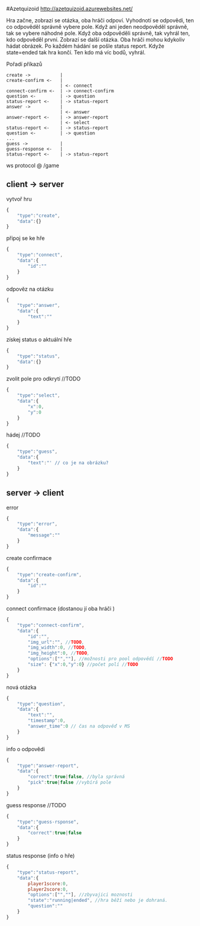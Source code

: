 #Azetquizoid
http://azetquizoid.azurewebsites.net/

Hra začne, zobrazí se otázka, oba hráči odpoví. Vyhodnotí se odpovědi, ten co odpověděl správně vybere pole. Když ani jeden neodpověděl správně, tak se vybere náhodné pole. Když oba odpověděli správně, tak vyhrál ten, kdo odpověděl první. Zobrazí se další otázka. Oba hráči mohou kdykoliv hádat obrázek. Po každém hádání se pošle status report. Kdyže state=ended tak hra končí. Ten kdo má víc bodů, vyhrál.

Pořadí příkazů

```
create ->			|
create-confirm <-	|
					| <- connect
connect-confirm <-	| -> connect-confirm
question <-			| -> question
status-report <-	| -> status-report
answer ->			|
					| <- answer
answer-report <-	| -> answer-report
					| <- select
status-report <-	| -> status-report
question <-			| -> question
...
guess ->			|
guess-response <-	|
status-report <-	| -> status-report
```

ws protocol @ /game

client -> server
----------------

vytvoř hru
```js
{
    "type":"create",
    "data":{}
}
```

připoj se ke hře
```js
{
    "type":"connect",
    "data":{
        "id":""
    }
}
```

odpověz na otázku
```js
{
    "type":"answer",
    "data":{
        "text":""
    }
}
```

získej status o aktuální hře
```js
{
    "type":"status",
    "data":{}
}
```

zvolit pole pro odkrytí //TODO
```js
{
    "type":"select",
    "data":{
		"x":0,
		"y":0
	}
}
```

hádej //TODO
```js
{
    "type":"guess",
    "data":{
		"text":"' // co je na obrázku?
	}
}
```

server -> client
----------------

error
```js
{
    "type":"error",
    "data":{
        "message":""
    }
}
```

create confirmace
```js
{
    "type":"create-confirm",
    "data":{
        "id":""
    }
}
```

connect confirmace (dostanou jí oba hráči )
```js
{
    "type":"connect-confirm",
    "data":{
        "id":"",
        "img_url":"", //TODO,
        "img_width":0, //TODO,
        "img_height":0, //TODO,
        "options":["",""], //možnosti pro pool odpovědí //TODO
		"size": {"x":0,"y":0} //počet polí //TODO
    }
}
```

nová otázka
```js
{
    "type":"question",
    "data":{
        "text":"",
		"timestamp":0,
		"answer_time":0 // čas na odpověď v MS
    }
}
```

info o odpovědi
```js
{
    "type":"answer-report",
    "data":{
        "correct":true|false, //byla správná
		"pick":true|false //vybírá pole
    }
}
```

guess response //TODO
```js
{
    "type":"guess-rsponse",
    "data":{
        "correct":true|false
    }
}
```

status response (info o hře)
```js
{
    "type":"status-report",
    "data":{
        player1score:0,
        player2score:0,
		"options":["",""], //zbyvajici moznosti
		"state":"running|ended", //hra běží nebo je dohraná.
		"question":""
    }
}
```